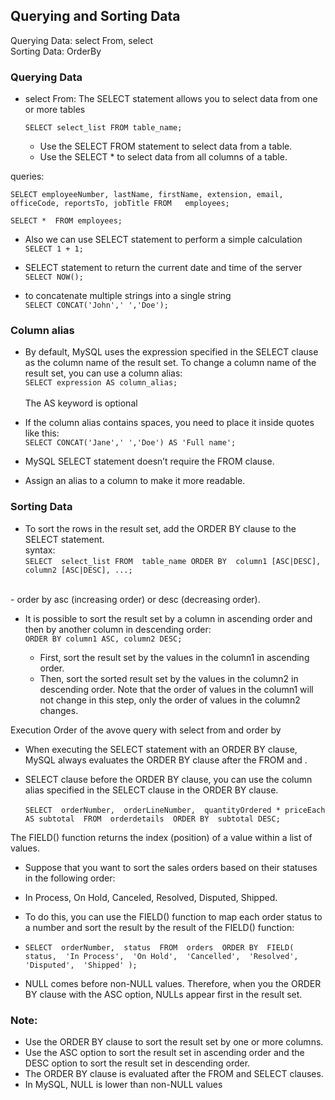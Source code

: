 ## Querying and Sorting Data
Querying Data: select From, select<br>
Sorting Data: OrderBy

### Querying Data

- select From: The SELECT statement allows you to select data from one or more tables

    `SELECT select_list
    FROM table_name;`

    - Use the SELECT FROM statement to select data from a table.
    - Use the SELECT * to select data from all columns of a table.

queries:

`SELECT employeeNumber,
       lastName,
       firstName,
       extension,
       email,
       officeCode,
       reportsTo,
       jobTitle
FROM   employees;`

`SELECT * 
FROM employees;`


- Also we can use SELECT statement to perform a simple calculation<br>
`SELECT 1 + 1;`

- SELECT statement to return the current date and time of the server<br>
`SELECT NOW();`

- to concatenate multiple strings into a single string<br> 
`SELECT CONCAT('John',' ','Doe');`

### Column alias
- By default, MySQL uses the expression specified in the SELECT clause as the column name of the result set. To change a column name of the result set, you can use a column alias:<br>
`SELECT expression AS column_alias;`<br><br>
The AS keyword is optional

- If the column alias contains spaces, you need to place it inside quotes like this:<br>
`SELECT CONCAT('Jane',' ','Doe') AS 'Full name';`

- MySQL SELECT statement doesn’t require the FROM clause.
- Assign an alias to a column to make it more readable.


### Sorting Data
- To sort the rows in the result set, add the ORDER BY clause to the SELECT statement.<br>
syntax:<br>
`SELECT 
   select_list
FROM 
   table_name
ORDER BY 
   column1 [ASC|DESC], 
   column2 [ASC|DESC],
   ...;`
<br>
- order by asc (increasing order) or desc (decreasing order).

- It is possible to sort the result set by a column in ascending order and then by another column in descending order:<br>
`ORDER BY
    column1 ASC,
    column2 DESC;`

    - First, sort the result set by the values in the column1 in ascending order.
    - Then, sort the sorted result set by the values in the column2  in descending order. Note that the order of values in the column1 will not change in this step, only the order of values in the column2 changes.



Execution Order of the avove query with select from and order by

 - When executing the SELECT statement with an ORDER BY clause, MySQL always evaluates the ORDER BY clause after the FROM and .

- SELECT clause before the ORDER BY clause, you can use the column alias specified in the SELECT clause in the ORDER BY clause.<br><br>
 `SELECT 
  orderNumber, 
  orderLineNumber, 
  quantityOrdered * priceEach AS subtotal 
FROM 
  orderdetails 
ORDER BY 
  subtotal DESC;`

The FIELD() function returns the index (position) of a value within a list of values.
- Suppose that you want to sort the sales orders based on their statuses in the following order:

- In Process, On Hold, Canceled, Resolved, Disputed, Shipped.

- To do this, you can use the FIELD() function to map each order status to a number and sort the result by the result of the FIELD() function:
- `SELECT 
  orderNumber, 
  status 
FROM 
  orders 
ORDER BY 
  FIELD(
    status, 
    'In Process', 
    'On Hold', 
    'Cancelled', 
    'Resolved', 
    'Disputed', 
    'Shipped'
  );
`
- NULL comes before non-NULL values. Therefore, when you the ORDER BY clause with the ASC option, NULLs appear first in the result set.

### Note: 
- Use the ORDER BY clause to sort the result set by one or more columns.
- Use the ASC option to sort the result set in ascending order and the DESC option to sort the result set in descending order.
- The ORDER BY clause is evaluated after the FROM and SELECT clauses.
- In MySQL, NULL is lower than non-NULL values